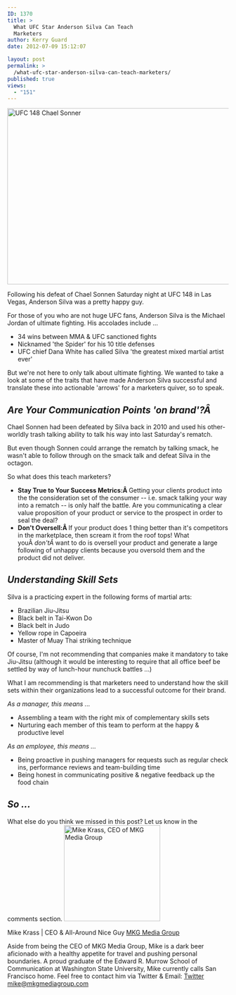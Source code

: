 ```yaml
---
ID: 1370
title: >
  What UFC Star Anderson Silva Can Teach
  Marketers
author: Kerry Guard
date: 2012-07-09 15:12:07

layout: post
permalink: >
  /what-ufc-star-anderson-silva-can-teach-marketers/
published: true
views:
  - "151"
---
```

<img class="aligncenter size-full wp-image-1371" title="Anderson Silva" src="http://mkgmediagroup.com/wp-content/uploads/2012/07/1341733793_4243_Silva.jpeg" alt="UFC 148 Chael Sonner" width="600" height="400" />

Following his defeat of Chael Sonnen Saturday night at UFC 148 in Las Vegas, Anderson Silva was a pretty happy guy.

For those of you who are not huge UFC fans, Anderson Silva is the Michael Jordan of ultimate fighting. His accolades include ...
<ul>
	<li>34 wins between MMA &amp; UFC sanctioned fights</li>
	<li>Nicknamed 'the Spider' for his 10 title defenses</li>
	<li>UFC chief Dana White has called Silva 'the greatest mixed martial artist ever'</li>
</ul>
But we're not here to only talk about ultimate fighting. We wanted to take a look at some of the traits that have made Anderson Silva successful and translate these into actionable 'arrows' for a marketers quiver, so to speak.
<h2><em>Are Your Communication Points 'on brand'?Â </em></h2>
Chael Sonnen had been defeated by Silva back in 2010 and used his other-worldly trash talking ability to talk his way into last Saturday's rematch.

But even though Sonnen could arrange the rematch by talking smack, he wasn't able to follow through on the smack talk and defeat Silva in the octagon.

So what does this teach marketers?
<ul>
	<li><strong>Stay True to Your Success Metrics:Â </strong>Getting your clients product into the the consideration set of the consumer -- i.e. smack talking your way into a rematch -- is only half the battle. Are you communicating a clear value proposition of your product or service to the prospect in order to seal the deal?</li>
	<li><strong>Don't Oversell:Â </strong>If your product does 1 thing better than it's competitors in the marketplace, then scream it from the roof tops! What youÂ <em>don'tÂ </em>want to do is oversell your product and generate a large following of unhappy clients because you oversold them and the product did not deliver.</li>
</ul>
<h2><em>Understanding Skill Sets</em></h2>
Silva is a practicing expert in the following forms of martial arts:
<ul>
	<li>Brazilian Jiu-Jitsu</li>
	<li>Black belt in Tai-Kwon Do</li>
	<li>Black belt in Judo</li>
	<li>Yellow rope in Capoeira</li>
	<li>Master of Muay Thai striking technique</li>
</ul>
Of course, I'm not recommending that companies make it mandatory to take Jiu-Jitsu (although it would be interesting to require that all office beef be settled by way of lunch-hour nunchuck battles ...)

What I am recommending is that marketers need to understand how the skill sets within their organizations lead to a successful outcome for their brand.

<em>As a manager, this means ...</em>
<ul>
	<li>Assembling a team with the right mix of complementary skills sets</li>
	<li>Nurturing each member of this team to perform at the happy &amp; productive level</li>
</ul>
<div></div>
<div><em>As an employee, this means ...</em></div>
<div>
<ul>
	<li>Being proactive in pushing managers for requests such as regular check ins, performance reviews and team-building time</li>
	<li>Being honest in communicating positive &amp; negative feedback up the food chain</li>
</ul>
</div>
<h2><em>So ...</em></h2>
What else do you think we missed in this post? Let us know in the comments section.

<img src="http://mkgmediagroup.com/wp-content/uploads/2011/08/mk_median_bw_head.jpeg" alt="Mike Krass, CEO of MKG Media Group" width="219" height="218" class="alignleft size-full wp-image-1794" />

<span itemprop="jobTitle">Mike Krass | CEO & All-Around Nice Guy</span>
<a href="http://www.mkgmediagroup.com" itemprop="url">MKG Media Group</a>
</span>

Aside from being the CEO of MKG Media Group, Mike is a dark beer aficionado with a healthy appetite for travel and pushing personal boundaries. A proud graduate of the Edward R. Murrow School of Communication at Washington State University, Mike currently calls San Francisco home. Feel free to contact him via Twitter & Email:
<a href="http://www.twitter.com/mikekrass" itemprop="url">Twitter</a>
<a href="mailto:mike@mkgmediagroup.com" itemprop="email">mike@mkgmediagroup.com</a>
</div>